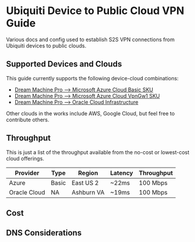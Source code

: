 # Ubiquiti Device to Public Cloud VPN Guide

Various docs and config used to establish S2S VPN connections from Ubiquiti devices to public clouds. 

## Supported Devices and Clouds

This guide currently supports the following device-cloud combinations:

* [Dream Machine Pro --> Microsoft Azure Cloud Basic SKU](configuration/udm-pro-to-azure/readme-basic-sku.md)
* [Dream Machine Pro --> Microsoft Azure Cloud VpnGw1 SKU](configuration/udm-pro-to-azure/readme-vpngw1-sku.md)
* [Dream Machine Pro --> Oracle Cloud Infrastructure](configuration/udm-pro-to-oci/readme.md)

Other clouds in the works include AWS, Google Cloud, but feel free to contribute others.

## Throughput

This is just a list of the throughput available from the no-cost or lowest-cost cloud offerings.

| Provider     | Type   | Region        | Latency | Throughput |
| ------------ | ------ | ------------- | ------- | ---------- |
| Azure        | Basic  | East US 2     | ~22ms   | 100 Mbps   |
| Oracle Cloud | NA     | Ashburn VA    | ~19ms   | 100 Mbps   |

## Cost

## DNS Considerations